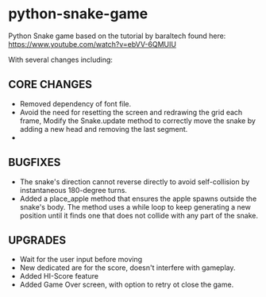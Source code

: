 # python-snake-game
Python Snake game based on the tutorial by baraltech found here:
https://www.youtube.com/watch?v=ebVV-6QMUIU

With several changes including:

## CORE CHANGES
- Removed dependency of font file.
- Avoid the need for resetting the screen and redrawing the grid each frame, Modify the Snake.update method to correctly move the snake by adding a new head and removing the last segment.
- 

## BUGFIXES
- The snake's direction cannot reverse directly to avoid self-collision by instantaneous 180-degree turns.
- Added a place_apple method that ensures the apple spawns outside the snake's body. The method uses a while loop to keep generating a new position until it finds one that does not collide with any part of the snake.

## UPGRADES
- Wait for the user input before moving
- New dedicated are for the score, doesn't interfere with gameplay.
- Added HI-Score feature
- Added Game Over screen, with option to retry ot close the game.
